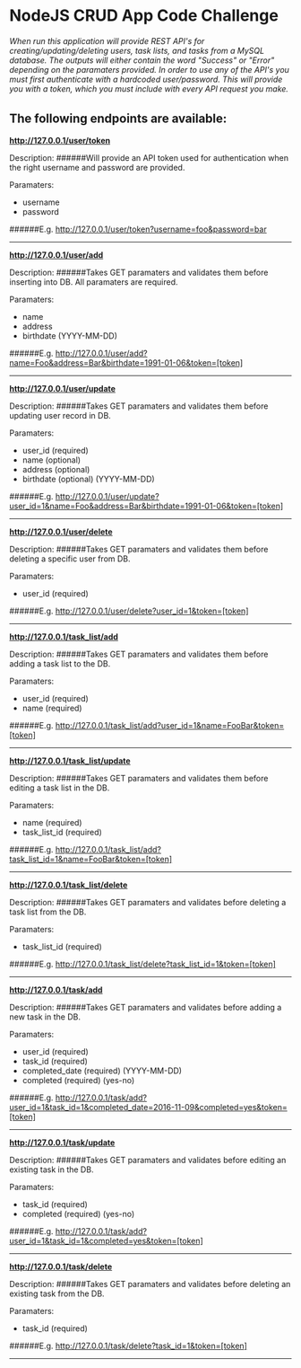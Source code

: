 # NodeJS CRUD App Code Challenge

###### When run this application will provide REST API's for creating/updating/deleting users, task lists, and tasks from a MySQL database. The outputs will either contain the word "Success" or "Error" depending on the paramaters provided. In order to use any of the API's you must first authenticate with a hardcoded user/password. This will provide you with a token, which you must include with every API request you make.

## The following endpoints are available:

**http://127.0.0.1/user/token**

Description: 
######Will provide an API token used for authentication when the right username and password are provided.

Paramaters: 
  * username
  * password
  
######E.g. http://127.0.0.1/user/token?username=foo&password=bar

---

**http://127.0.0.1/user/add**

Description: 
######Takes GET paramaters and validates them before inserting into DB. All paramaters are required.

Paramaters: 
  * name
  * address
  * birthdate (YYYY-MM-DD)
  
######E.g. http://127.0.0.1/user/add?name=Foo&address=Bar&birthdate=1991-01-06&token=[token]

---


**http://127.0.0.1/user/update**

Description: 
######Takes GET paramaters and validates them before updating user record in DB.

Paramaters: 
  * user_id (required)
  * name (optional)
  * address (optional)
  * birthdate (optional) (YYYY-MM-DD)
  
######E.g. http://127.0.0.1/user/update?user_id=1&name=Foo&address=Bar&birthdate=1991-01-06&token=[token]

---


**http://127.0.0.1/user/delete**

Description: 
######Takes GET paramaters and validates them before deleting a specific user from DB.

Paramaters: 
  * user_id (required)
  
######E.g. http://127.0.0.1/user/delete?user_id=1&token=[token]

---



**http://127.0.0.1/task_list/add**

Description: 
######Takes GET paramaters and validates them before adding a task list to the DB.

Paramaters: 
  * user_id (required)
  * name (required)
  
######E.g. http://127.0.0.1/task_list/add?user_id=1&name=FooBar&token=[token]

---



**http://127.0.0.1/task_list/update**

Description: 
######Takes GET paramaters and validates them before editing a task list in the DB.

Paramaters: 
  * name (required)
  * task_list_id (required)
  
######E.g. http://127.0.0.1/task_list/add?task_list_id=1&name=FooBar&token=[token]

---



**http://127.0.0.1/task_list/delete**

Description: 
######Takes GET paramaters and validates before deleting a task list from the DB.

Paramaters: 
  * task_list_id (required)
  
######E.g. http://127.0.0.1/task_list/delete?task_list_id=1&token=[token]

---

  
**http://127.0.0.1/task/add**

Description: 
######Takes GET paramaters and validates before adding a new task in the DB.

Paramaters: 
  * user_id (required)
  * task_id (required)
  * completed_date (required) (YYYY-MM-DD)
  * completed (required) (yes-no)
  
######E.g. http://127.0.0.1/task/add?user_id=1&task_id=1&completed_date=2016-11-09&completed=yes&token=[token]

---


**http://127.0.0.1/task/update**

Description: 
######Takes GET paramaters and validates before editing an existing task in the DB.

Paramaters: 
  * task_id (required)
  * completed (required) (yes-no)
  
######E.g. http://127.0.0.1/task/add?user_id=1&task_id=1&completed=yes&token=[token]

---


**http://127.0.0.1/task/delete**

Description: 
######Takes GET paramaters and validates before deleting an existing task from the DB.

Paramaters: 
  * task_id (required)
  
######E.g. http://127.0.0.1/task/delete?task_id=1&token=[token]

---
